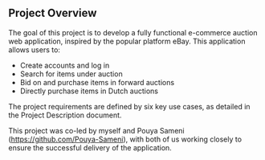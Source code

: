## Project Overview

The goal of this project is to develop a fully functional e-commerce auction web application, inspired by the popular platform eBay. This application allows users to:

- Create accounts and log in
- Search for items under auction
- Bid on and purchase items in forward auctions
- Directly purchase items in Dutch auctions

The project requirements are defined by six key use cases, as detailed in the Project Description document.

This project was co-led by myself and Pouya Sameni (https://github.com/Pouya-Sameni), with both of us working closely to ensure the successful delivery of the application.
